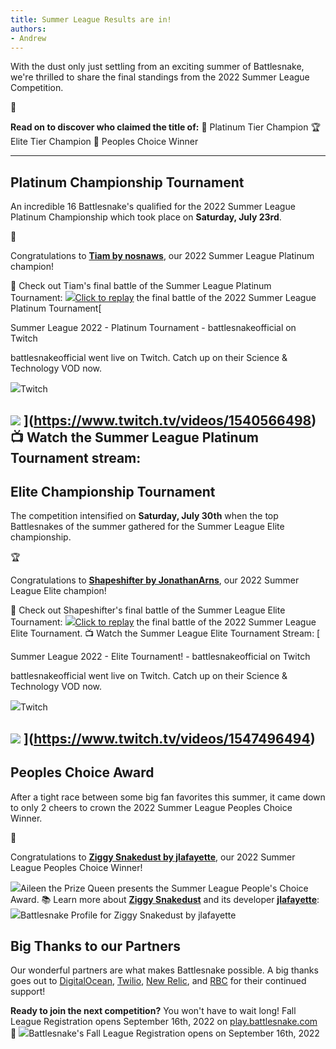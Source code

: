 ```yaml
---
title: Summer League Results are in!
authors:
- Andrew
---
```


With the dust only just settling from an exciting summer of Battlesnake, we're thrilled to share the final standings from the 2022 Summer League Competition.

📑

**Read on to discover who claimed the title of:**
🥇 Platinum Tier Champion
🏆 Elite Tier Champion
👏 Peoples Choice Winner

---

## Platinum Championship Tournament

An incredible 16 Battlesnake's qualified for the 2022 Summer League Platinum Championship which took place on ****Saturday, July 23rd****.

🥇

Congratulations to [**Tiam by nosnaws**](https://play.battlesnake.com/u/nosnaws/tiam/), our 2022 Summer League Platinum champion!

🐍 Check out Tiam's final battle of the Summer League Platinum Tournament:
[![](./img/tiams.gif)](https://play.battlesnake.com/g/5ac4aadd-315e-46b4-9903-6ffdedc0f9cf/)[Click to replay](https://play.battlesnake.com/g/5ac4aadd-315e-46b4-9903-6ffdedc0f9cf/) the final battle of the 2022 Summer League Platinum Tournament[

Summer League 2022 - Platinum Tournament - battlesnakeofficial on Twitch

battlesnakeofficial went live on Twitch. Catch up on their Science & Technology VOD now.

![](https://static.twitchcdn.net/assets/favicon-32-e29e246c157142c94346.png)Twitch

![](https://static-cdn.jtvnw.net/cf_vods/d2nvs31859zcd8/b4fed3271f4933d71100_battlesnakeofficial_90204945435_1463428398/thumb/thumb1540566498-640x360.jpg)
](https://www.twitch.tv/videos/1540566498)📺 Watch the Summer League Platinum Tournament stream:
---

## Elite Championship Tournament

The competition intensified on **Saturday, July 30th** when the top Battlesnakes of the summer gathered for the Summer League Elite championship.

🏆

Congratulations to [**Shapeshifter by JonathanArns**](https://play.battlesnake.com/u/jonathanarns/shapeshifter/), our 2022 Summer League Elite champion!

🐍 Check out Shapeshifter's final battle of the Summer League Elite Tournament:
![](./img/shapeshifter.gif)[Click to replay](https://play.battlesnake.com/g/1a56fa0f-7c3e-43b8-98c3-2f16d64bc832/) the final battle of the 2022 Summer League Elite Tournament.
📺 Watch the Summer League Elite Tournament Stream:
[

Summer League 2022 - Elite Tournament! - battlesnakeofficial on Twitch

battlesnakeofficial went live on Twitch. Catch up on their Science & Technology VOD now.

![](https://static.twitchcdn.net/assets/favicon-32-e29e246c157142c94346.png)Twitch

![](https://static-cdn.jtvnw.net/cf_vods/d2nvs31859zcd8/c20e3151b38d25ca2fdf_battlesnakeofficial_54164541052_9619206635/thumb/thumb1547496494-640x360.jpg)
](https://www.twitch.tv/videos/1547496494)
---

## Peoples Choice Award

After a tight race between some big fan favorites this summer, it came down to only 2 cheers to crown the 2022 Summer League Peoples Choice Winner.

👏

Congratulations to [**Ziggy Snakedust by jlafayette**](https://play.battlesnake.com/u/jlafayette/ziggy-snakedust/), our 2022 Summer League Peoples Choice Winner!

[![](./img/people-choice.gif)](https://play.battlesnake.com/u/jlafayette/ziggy-snakedust/)Aileen the Prize Queen presents the Summer League People's Choice Award.
📚 Learn more about **[Ziggy Snakedust](https://play.battlesnake.com/u/jlafayette/ziggy-snakedust/)** and its developer [**jlafayette**](https://play.battlesnake.com/u/jlafay):
[![](./img/image-1.png)](https://play.battlesnake.com/u/jlafayette/ziggy-snakedust/)Battlesnake Profile for Ziggy Snakedust by jlafayette
## **Big Thanks to our Partners**

Our wonderful partners are what makes Battlesnake possible. A big thanks goes out to [DigitalOcean](https://play.battlesnake.com/partner/digitalocean), [Twilio](https://play.battlesnake.com/partner/twilio), [New Relic](https://play.battlesnake.com/partner/newrelic), and [RBC](https://play.battlesnake.com/partner/rbc) for their continued support!

**Ready to join the next competition?** You won't have to wait long! Fall League Registration opens September 16th, 2022 on [play.battlesnake.com](https://play.battlesnake.com) 🐍
![](./img/FY785bxUcAA2cpi.jpg)Battlesnake's Fall League Registration opens on September 16th, 2022
